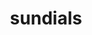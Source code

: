 ---
title: "sundials"
layout: cache
categories: [package, v0.21.0]
meta: {"versions": ["6.6.1"], "compilers": ["cce@=15.0.1", "gcc@=11.4.0", "gcc@=7.3.1", "gcc@=7.5.0", "gcc@=9.4.0", "oneapi@=2023.2.0"], "oss": ["amzn2", "rhel8", "ubuntu18.04", "ubuntu20.04"], "platforms": ["linux"], "targets": ["aarch64", "neoverse_n1", "neoverse_v1", "ppc64le", "x86_64_v3", "zen4"], "stacks": ["e4s", "e4s-cray-rhel", "e4s-neoverse_v1", "e4s-oneapi", "e4s-power", "e4s-rocm-external", "radiuss", "radiuss-aws", "radiuss-aws-aarch64", "root"], "num_specs": 20, "num_specs_by_stack": {"radiuss-aws-aarch64": 2, "root": 20, "radiuss-aws": 1, "e4s-cray-rhel": 1, "radiuss": 1, "e4s-neoverse_v1": 4, "e4s-power": 2, "e4s": 5, "e4s-rocm-external": 2, "e4s-oneapi": 2}}
spec_details: [{"hash": "jkqkc5anbwbr27smoay7vpk2uwhjtjmc", "compiler": "gcc@=7.3.1", "versions": ["6.6.1"], "os": "amzn2", "platform": "linux", "target": "aarch64", "variants": ["+ARKODE", "+CVODE", "+CVODES", "+IDA", "+IDAS", "+KINSOL", "build_system=cmake", "build_type=Release", "cstd=99", "~cuda", "cxxstd=14", "+examples", "+examples-install", "~f2003", "~fcmix", "generator=make", "+generic-math", "~ginkgo", "+hypre", "~int64", "~ipo", "~klu", "~kokkos", "~kokkos-kernels", "~lapack", "logging-level=0", "logging-mpi=OFF", "~magma", "~monitoring", "+mpi", "~openmp", "~petsc", "precision=double", "~profiling", "~pthread", "~raja", "~rocm", "+shared", "+static", "~superlu-dist", "~superlu-mt", "~sycl", "~trilinos"], "stacks": ["radiuss-aws-aarch64", "root"], "size": "-", "tarball": "https://binaries.spack.io/v0.21.0/build_cache/linux-amzn2-aarch64/gcc-7.3.1/sundials-6.6.1/linux-amzn2-aarch64-gcc-7.3.1-sundials-6.6.1-jkqkc5anbwbr27smoay7vpk2uwhjtjmc.spack"}, {"hash": "fr2fzpx6ukndon6zktocfl2zlbb6rgwf", "compiler": "gcc@=7.3.1", "versions": ["6.6.1"], "os": "amzn2", "platform": "linux", "target": "neoverse_n1", "variants": ["+ARKODE", "+CVODE", "+CVODES", "+IDA", "+IDAS", "+KINSOL", "build_system=cmake", "build_type=Release", "cstd=99", "~cuda", "cxxstd=14", "+examples", "+examples-install", "~f2003", "~fcmix", "generator=make", "+generic-math", "~ginkgo", "+hypre", "~int64", "~ipo", "~klu", "~kokkos", "~kokkos-kernels", "~lapack", "logging-level=0", "logging-mpi=OFF", "~magma", "~monitoring", "+mpi", "~openmp", "~petsc", "precision=double", "~profiling", "~pthread", "~raja", "~rocm", "+shared", "+static", "~superlu-dist", "~superlu-mt", "~sycl", "~trilinos"], "stacks": ["radiuss-aws-aarch64", "root"], "size": "-", "tarball": "https://binaries.spack.io/v0.21.0/build_cache/linux-amzn2-neoverse_n1/gcc-7.3.1/sundials-6.6.1/linux-amzn2-neoverse_n1-gcc-7.3.1-sundials-6.6.1-fr2fzpx6ukndon6zktocfl2zlbb6rgwf.spack"}, {"hash": "yj3cjzxca7hy7uodtv7vvhepvqldvnqi", "compiler": "gcc@=7.3.1", "versions": ["6.6.1"], "os": "amzn2", "platform": "linux", "target": "x86_64_v3", "variants": ["+ARKODE", "+CVODE", "+CVODES", "+IDA", "+IDAS", "+KINSOL", "build_system=cmake", "build_type=Release", "cstd=99", "~cuda", "cxxstd=14", "+examples", "+examples-install", "~f2003", "~fcmix", "generator=make", "+generic-math", "~ginkgo", "+hypre", "~int64", "~ipo", "~klu", "~kokkos", "~kokkos-kernels", "~lapack", "logging-level=0", "logging-mpi=OFF", "~magma", "~monitoring", "+mpi", "~openmp", "~petsc", "precision=double", "~profiling", "~pthread", "~raja", "~rocm", "+shared", "+static", "~superlu-dist", "~superlu-mt", "~sycl", "~trilinos"], "stacks": ["radiuss-aws", "root"], "size": "-", "tarball": "https://binaries.spack.io/v0.21.0/build_cache/linux-amzn2-x86_64_v3/gcc-7.3.1/sundials-6.6.1/linux-amzn2-x86_64_v3-gcc-7.3.1-sundials-6.6.1-yj3cjzxca7hy7uodtv7vvhepvqldvnqi.spack"}, {"hash": "64xc3jwyw5exhrjdli655s2de6msid6u", "compiler": "cce@=15.0.1", "versions": ["6.6.1"], "os": "rhel8", "platform": "linux", "target": "zen4", "variants": ["+ARKODE", "+CVODE", "+CVODES", "+IDA", "+IDAS", "+KINSOL", "build_system=cmake", "build_type=Release", "cstd=99", "~cuda", "cxxstd=14", "+examples", "+examples-install", "~f2003", "~fcmix", "generator=make", "+generic-math", "~ginkgo", "~hypre", "~int64", "~ipo", "~klu", "~kokkos", "~kokkos-kernels", "~lapack", "logging-level=0", "logging-mpi=OFF", "~magma", "~monitoring", "+mpi", "~openmp", "~petsc", "precision=double", "~profiling", "~pthread", "~raja", "~rocm", "+shared", "+static", "~superlu-dist", "~superlu-mt", "~sycl", "~trilinos"], "stacks": ["root", "e4s-cray-rhel"], "size": "-", "tarball": "https://binaries.spack.io/v0.21.0/build_cache/linux-rhel8-zen4/cce-15.0.1/sundials-6.6.1/linux-rhel8-zen4-cce-15.0.1-sundials-6.6.1-64xc3jwyw5exhrjdli655s2de6msid6u.spack"}, {"hash": "xzfu2yeeobumxojkb436fal5n63aoqsz", "compiler": "gcc@=7.5.0", "versions": ["6.6.1"], "os": "ubuntu18.04", "platform": "linux", "target": "x86_64_v3", "variants": ["+ARKODE", "+CVODE", "+CVODES", "+IDA", "+IDAS", "+KINSOL", "build_system=cmake", "build_type=Release", "cstd=99", "~cuda", "cxxstd=14", "+examples", "+examples-install", "~f2003", "~fcmix", "generator=make", "+generic-math", "~ginkgo", "~hypre", "~int64", "~ipo", "~klu", "~kokkos", "~kokkos-kernels", "~lapack", "logging-level=0", "logging-mpi=OFF", "~magma", "~monitoring", "+mpi", "~openmp", "~petsc", "precision=double", "~profiling", "~pthread", "~raja", "~rocm", "+shared", "+static", "~superlu-dist", "~superlu-mt", "~sycl", "~trilinos"], "stacks": ["root", "radiuss"], "size": "-", "tarball": "https://binaries.spack.io/v0.21.0/build_cache/linux-ubuntu18.04-x86_64_v3/gcc-7.5.0/sundials-6.6.1/linux-ubuntu18.04-x86_64_v3-gcc-7.5.0-sundials-6.6.1-xzfu2yeeobumxojkb436fal5n63aoqsz.spack"}, {"hash": "yqsffrgp2oix56fumg5k3bfeyyuy45op", "compiler": "gcc@=11.4.0", "versions": ["6.6.1"], "os": "ubuntu20.04", "platform": "linux", "target": "neoverse_v1", "variants": ["+ARKODE", "+CVODE", "+CVODES", "+IDA", "+IDAS", "+KINSOL", "build_system=cmake", "build_type=Release", "cstd=99", "~cuda", "cxxstd=14", "+examples", "+examples-install", "~f2003", "~fcmix", "generator=make", "+generic-math", "~ginkgo", "~hypre", "~int64", "~ipo", "~klu", "~kokkos", "~kokkos-kernels", "~lapack", "logging-level=0", "logging-mpi=OFF", "~magma", "~monitoring", "+mpi", "~openmp", "~petsc", "precision=double", "~profiling", "~pthread", "~raja", "~rocm", "+shared", "+static", "~superlu-dist", "~superlu-mt", "~sycl", "~trilinos"], "stacks": ["root", "e4s-neoverse_v1"], "size": "-", "tarball": "https://binaries.spack.io/v0.21.0/build_cache/linux-ubuntu20.04-neoverse_v1/gcc-11.4.0/sundials-6.6.1/linux-ubuntu20.04-neoverse_v1-gcc-11.4.0-sundials-6.6.1-yqsffrgp2oix56fumg5k3bfeyyuy45op.spack"}, {"hash": "ewufa7ytmbhiwl7qcc3zms57fdbwaxb6", "compiler": "gcc@=11.4.0", "versions": ["6.6.1"], "os": "ubuntu20.04", "platform": "linux", "target": "neoverse_v1", "variants": ["+ARKODE", "+CVODE", "+CVODES", "+IDA", "+IDAS", "+KINSOL", "build_system=cmake", "build_type=Release", "cstd=99", "+cuda", "cuda_arch=90", "cxxstd=14", "+examples", "+examples-install", "~f2003", "~fcmix", "generator=make", "+generic-math", "~ginkgo", "~hypre", "~int64", "~ipo", "~klu", "~kokkos", "~kokkos-kernels", "~lapack", "logging-level=0", "logging-mpi=OFF", "~magma", "~monitoring", "+mpi", "~openmp", "~petsc", "precision=double", "~profiling", "~pthread", "~raja", "~rocm", "+shared", "+static", "~superlu-dist", "~superlu-mt", "~sycl", "~trilinos"], "stacks": ["root", "e4s-neoverse_v1"], "size": "-", "tarball": "https://binaries.spack.io/v0.21.0/build_cache/linux-ubuntu20.04-neoverse_v1/gcc-11.4.0/sundials-6.6.1/linux-ubuntu20.04-neoverse_v1-gcc-11.4.0-sundials-6.6.1-ewufa7ytmbhiwl7qcc3zms57fdbwaxb6.spack"}, {"hash": "24nvaem67vyb62ukwcbexfiukyfrkpix", "compiler": "gcc@=11.4.0", "versions": ["6.6.1"], "os": "ubuntu20.04", "platform": "linux", "target": "neoverse_v1", "variants": ["+ARKODE", "+CVODE", "+CVODES", "+IDA", "+IDAS", "+KINSOL", "build_system=cmake", "build_type=Release", "cstd=99", "+cuda", "cuda_arch=80", "cxxstd=14", "+examples", "+examples-install", "~f2003", "~fcmix", "generator=make", "+generic-math", "~ginkgo", "~hypre", "~int64", "~ipo", "~klu", "~kokkos", "~kokkos-kernels", "~lapack", "logging-level=0", "logging-mpi=OFF", "~magma", "~monitoring", "+mpi", "~openmp", "~petsc", "precision=double", "~profiling", "~pthread", "~raja", "~rocm", "+shared", "+static", "~superlu-dist", "~superlu-mt", "~sycl", "~trilinos"], "stacks": ["root", "e4s-neoverse_v1"], "size": "-", "tarball": "https://binaries.spack.io/v0.21.0/build_cache/linux-ubuntu20.04-neoverse_v1/gcc-11.4.0/sundials-6.6.1/linux-ubuntu20.04-neoverse_v1-gcc-11.4.0-sundials-6.6.1-24nvaem67vyb62ukwcbexfiukyfrkpix.spack"}, {"hash": "7ewkh2f35sxyv4rsxfan5vyp7mrpplqz", "compiler": "gcc@=11.4.0", "versions": ["6.6.1"], "os": "ubuntu20.04", "platform": "linux", "target": "neoverse_v1", "variants": ["+ARKODE", "+CVODE", "+CVODES", "+IDA", "+IDAS", "+KINSOL", "build_system=cmake", "build_type=Release", "cstd=99", "+cuda", "cuda_arch=75", "cxxstd=14", "+examples", "+examples-install", "~f2003", "~fcmix", "generator=make", "+generic-math", "~ginkgo", "~hypre", "~int64", "~ipo", "~klu", "~kokkos", "~kokkos-kernels", "~lapack", "logging-level=0", "logging-mpi=OFF", "~magma", "~monitoring", "+mpi", "~openmp", "~petsc", "precision=double", "~profiling", "~pthread", "~raja", "~rocm", "+shared", "+static", "~superlu-dist", "~superlu-mt", "~sycl", "~trilinos"], "stacks": ["root", "e4s-neoverse_v1"], "size": "-", "tarball": "https://binaries.spack.io/v0.21.0/build_cache/linux-ubuntu20.04-neoverse_v1/gcc-11.4.0/sundials-6.6.1/linux-ubuntu20.04-neoverse_v1-gcc-11.4.0-sundials-6.6.1-7ewkh2f35sxyv4rsxfan5vyp7mrpplqz.spack"}, {"hash": "krmgrpiyvhivje53odlcdkzdrq44fv4c", "compiler": "gcc@=9.4.0", "versions": ["6.6.1"], "os": "ubuntu20.04", "platform": "linux", "target": "ppc64le", "variants": ["+ARKODE", "+CVODE", "+CVODES", "+IDA", "+IDAS", "+KINSOL", "build_system=cmake", "build_type=Release", "cstd=99", "~cuda", "cxxstd=14", "+examples", "+examples-install", "~f2003", "~fcmix", "generator=make", "+generic-math", "~ginkgo", "~hypre", "~int64", "~ipo", "~klu", "~kokkos", "~kokkos-kernels", "~lapack", "logging-level=0", "logging-mpi=OFF", "~magma", "~monitoring", "+mpi", "~openmp", "~petsc", "precision=double", "~profiling", "~pthread", "~raja", "~rocm", "+shared", "+static", "~superlu-dist", "~superlu-mt", "~sycl", "~trilinos"], "stacks": ["e4s-power", "root"], "size": "-", "tarball": "https://binaries.spack.io/v0.21.0/build_cache/linux-ubuntu20.04-ppc64le/gcc-9.4.0/sundials-6.6.1/linux-ubuntu20.04-ppc64le-gcc-9.4.0-sundials-6.6.1-krmgrpiyvhivje53odlcdkzdrq44fv4c.spack"}, {"hash": "tju5rxkgrhfqmdvdg36lt6d3bkz7htdd", "compiler": "gcc@=9.4.0", "versions": ["6.6.1"], "os": "ubuntu20.04", "platform": "linux", "target": "ppc64le", "variants": ["+ARKODE", "+CVODE", "+CVODES", "+IDA", "+IDAS", "+KINSOL", "build_system=cmake", "build_type=Release", "cstd=99", "+cuda", "cuda_arch=70", "cxxstd=14", "+examples", "+examples-install", "~f2003", "~fcmix", "generator=make", "+generic-math", "~ginkgo", "~hypre", "~int64", "~ipo", "~klu", "~kokkos", "~kokkos-kernels", "~lapack", "logging-level=0", "logging-mpi=OFF", "~magma", "~monitoring", "+mpi", "~openmp", "~petsc", "precision=double", "~profiling", "~pthread", "~raja", "~rocm", "+shared", "+static", "~superlu-dist", "~superlu-mt", "~sycl", "~trilinos"], "stacks": ["e4s-power", "root"], "size": "-", "tarball": "https://binaries.spack.io/v0.21.0/build_cache/linux-ubuntu20.04-ppc64le/gcc-9.4.0/sundials-6.6.1/linux-ubuntu20.04-ppc64le-gcc-9.4.0-sundials-6.6.1-tju5rxkgrhfqmdvdg36lt6d3bkz7htdd.spack"}, {"hash": "2rcwwzngjeu4mdgjrgne6uxidiatkk2b", "compiler": "gcc@=11.4.0", "versions": ["6.6.1"], "os": "ubuntu20.04", "platform": "linux", "target": "x86_64_v3", "variants": ["+ARKODE", "+CVODE", "+CVODES", "+IDA", "+IDAS", "+KINSOL", "build_system=cmake", "build_type=Release", "cstd=99", "~cuda", "cxxstd=14", "+examples", "+examples-install", "~f2003", "~fcmix", "generator=make", "+generic-math", "~ginkgo", "~hypre", "~int64", "~ipo", "~klu", "~kokkos", "~kokkos-kernels", "~lapack", "logging-level=0", "logging-mpi=OFF", "~magma", "~monitoring", "+mpi", "~openmp", "~petsc", "precision=double", "~profiling", "~pthread", "~raja", "~rocm", "+shared", "+static", "~superlu-dist", "~superlu-mt", "~sycl", "~trilinos"], "stacks": ["e4s", "root"], "size": "-", "tarball": "https://binaries.spack.io/v0.21.0/build_cache/linux-ubuntu20.04-x86_64_v3/gcc-11.4.0/sundials-6.6.1/linux-ubuntu20.04-x86_64_v3-gcc-11.4.0-sundials-6.6.1-2rcwwzngjeu4mdgjrgne6uxidiatkk2b.spack"}, {"hash": "syopsetrvrhe4dr7xguxqgng7lsirpha", "compiler": "gcc@=11.4.0", "versions": ["6.6.1"], "os": "ubuntu20.04", "platform": "linux", "target": "x86_64_v3", "variants": ["+ARKODE", "+CVODE", "+CVODES", "+IDA", "+IDAS", "+KINSOL", "amdgpu_target=gfx90a", "build_system=cmake", "build_type=Release", "cstd=99", "~cuda", "cxxstd=14", "+examples", "+examples-install", "~f2003", "~fcmix", "generator=make", "+generic-math", "~ginkgo", "~hypre", "~int64", "~ipo", "~klu", "~kokkos", "~kokkos-kernels", "~lapack", "logging-level=0", "logging-mpi=OFF", "~magma", "~monitoring", "+mpi", "~openmp", "~petsc", "precision=double", "~profiling", "~pthread", "~raja", "+rocm", "+shared", "+static", "~superlu-dist", "~superlu-mt", "~sycl", "~trilinos"], "stacks": ["e4s", "root"], "size": "-", "tarball": "https://binaries.spack.io/v0.21.0/build_cache/linux-ubuntu20.04-x86_64_v3/gcc-11.4.0/sundials-6.6.1/linux-ubuntu20.04-x86_64_v3-gcc-11.4.0-sundials-6.6.1-syopsetrvrhe4dr7xguxqgng7lsirpha.spack"}, {"hash": "q3vhab6siapqaflnogi6f5in3pd6chqr", "compiler": "gcc@=11.4.0", "versions": ["6.6.1"], "os": "ubuntu20.04", "platform": "linux", "target": "x86_64_v3", "variants": ["+ARKODE", "+CVODE", "+CVODES", "+IDA", "+IDAS", "+KINSOL", "build_system=cmake", "build_type=Release", "cstd=99", "+cuda", "cuda_arch=80", "cxxstd=14", "+examples", "+examples-install", "~f2003", "~fcmix", "generator=make", "+generic-math", "~ginkgo", "~hypre", "~int64", "~ipo", "~klu", "~kokkos", "~kokkos-kernels", "~lapack", "logging-level=0", "logging-mpi=OFF", "~magma", "~monitoring", "+mpi", "~openmp", "~petsc", "precision=double", "~profiling", "~pthread", "~raja", "~rocm", "+shared", "+static", "~superlu-dist", "~superlu-mt", "~sycl", "~trilinos"], "stacks": ["e4s", "root"], "size": "-", "tarball": "https://binaries.spack.io/v0.21.0/build_cache/linux-ubuntu20.04-x86_64_v3/gcc-11.4.0/sundials-6.6.1/linux-ubuntu20.04-x86_64_v3-gcc-11.4.0-sundials-6.6.1-q3vhab6siapqaflnogi6f5in3pd6chqr.spack"}, {"hash": "juwwrv2tk4jh36pazsaxqpdyhz3tapmq", "compiler": "gcc@=11.4.0", "versions": ["6.6.1"], "os": "ubuntu20.04", "platform": "linux", "target": "x86_64_v3", "variants": ["+ARKODE", "+CVODE", "+CVODES", "+IDA", "+IDAS", "+KINSOL", "build_system=cmake", "build_type=Release", "cstd=99", "+cuda", "cuda_arch=90", "cxxstd=14", "+examples", "+examples-install", "~f2003", "~fcmix", "generator=make", "+generic-math", "~ginkgo", "~hypre", "~int64", "~ipo", "~klu", "~kokkos", "~kokkos-kernels", "~lapack", "logging-level=0", "logging-mpi=OFF", "~magma", "~monitoring", "+mpi", "~openmp", "~petsc", "precision=double", "~profiling", "~pthread", "~raja", "~rocm", "+shared", "+static", "~superlu-dist", "~superlu-mt", "~sycl", "~trilinos"], "stacks": ["e4s", "root"], "size": "-", "tarball": "https://binaries.spack.io/v0.21.0/build_cache/linux-ubuntu20.04-x86_64_v3/gcc-11.4.0/sundials-6.6.1/linux-ubuntu20.04-x86_64_v3-gcc-11.4.0-sundials-6.6.1-juwwrv2tk4jh36pazsaxqpdyhz3tapmq.spack"}, {"hash": "j5abajattwhtvnu5zdlopombre55jlmv", "compiler": "gcc@=11.4.0", "versions": ["6.6.1"], "os": "ubuntu20.04", "platform": "linux", "target": "x86_64_v3", "variants": ["+ARKODE", "+CVODE", "+CVODES", "+IDA", "+IDAS", "+KINSOL", "amdgpu_target=gfx90a", "build_system=cmake", "build_type=Release", "cstd=99", "~cuda", "cxxstd=14", "+examples", "+examples-install", "~f2003", "~fcmix", "generator=make", "+generic-math", "~ginkgo", "~hypre", "~int64", "~ipo", "~klu", "~kokkos", "~kokkos-kernels", "~lapack", "logging-level=0", "logging-mpi=OFF", "~magma", "~monitoring", "+mpi", "~openmp", "~petsc", "precision=double", "~profiling", "~pthread", "~raja", "+rocm", "+shared", "+static", "~superlu-dist", "~superlu-mt", "~sycl", "~trilinos"], "stacks": ["e4s-rocm-external", "root"], "size": "-", "tarball": "https://binaries.spack.io/v0.21.0/build_cache/linux-ubuntu20.04-x86_64_v3/gcc-11.4.0/sundials-6.6.1/linux-ubuntu20.04-x86_64_v3-gcc-11.4.0-sundials-6.6.1-j5abajattwhtvnu5zdlopombre55jlmv.spack"}, {"hash": "kxzli2vz7nggvxcyqjpr2syfcmbyqjpz", "compiler": "gcc@=11.4.0", "versions": ["6.6.1"], "os": "ubuntu20.04", "platform": "linux", "target": "x86_64_v3", "variants": ["+ARKODE", "+CVODE", "+CVODES", "+IDA", "+IDAS", "+KINSOL", "amdgpu_target=gfx908", "build_system=cmake", "build_type=Release", "cstd=99", "~cuda", "cxxstd=14", "+examples", "+examples-install", "~f2003", "~fcmix", "generator=make", "+generic-math", "~ginkgo", "~hypre", "~int64", "~ipo", "~klu", "~kokkos", "~kokkos-kernels", "~lapack", "logging-level=0", "logging-mpi=OFF", "~magma", "~monitoring", "+mpi", "~openmp", "~petsc", "precision=double", "~profiling", "~pthread", "~raja", "+rocm", "+shared", "+static", "~superlu-dist", "~superlu-mt", "~sycl", "~trilinos"], "stacks": ["e4s-rocm-external", "root"], "size": "-", "tarball": "https://binaries.spack.io/v0.21.0/build_cache/linux-ubuntu20.04-x86_64_v3/gcc-11.4.0/sundials-6.6.1/linux-ubuntu20.04-x86_64_v3-gcc-11.4.0-sundials-6.6.1-kxzli2vz7nggvxcyqjpr2syfcmbyqjpz.spack"}, {"hash": "7af75f6iyf2ni56n4xhoiregvd522fqx", "compiler": "gcc@=11.4.0", "versions": ["6.6.1"], "os": "ubuntu20.04", "platform": "linux", "target": "x86_64_v3", "variants": ["+ARKODE", "+CVODE", "+CVODES", "+IDA", "+IDAS", "+KINSOL", "amdgpu_target=gfx908", "build_system=cmake", "build_type=Release", "cstd=99", "~cuda", "cxxstd=14", "+examples", "+examples-install", "~f2003", "~fcmix", "generator=make", "+generic-math", "~ginkgo", "~hypre", "~int64", "~ipo", "~klu", "~kokkos", "~kokkos-kernels", "~lapack", "logging-level=0", "logging-mpi=OFF", "~magma", "~monitoring", "+mpi", "~openmp", "~petsc", "precision=double", "~profiling", "~pthread", "~raja", "+rocm", "+shared", "+static", "~superlu-dist", "~superlu-mt", "~sycl", "~trilinos"], "stacks": ["e4s", "root"], "size": "-", "tarball": "https://binaries.spack.io/v0.21.0/build_cache/linux-ubuntu20.04-x86_64_v3/gcc-11.4.0/sundials-6.6.1/linux-ubuntu20.04-x86_64_v3-gcc-11.4.0-sundials-6.6.1-7af75f6iyf2ni56n4xhoiregvd522fqx.spack"}, {"hash": "tsysvfzms3q42ljprvt4ocw6dtb7rhzb", "compiler": "oneapi@=2023.2.0", "versions": ["6.6.1"], "os": "ubuntu20.04", "platform": "linux", "target": "x86_64_v3", "variants": ["+ARKODE", "+CVODE", "+CVODES", "+IDA", "+IDAS", "+KINSOL", "build_system=cmake", "build_type=Release", "cstd=99", "~cuda", "cxxstd=17", "+examples", "+examples-install", "~f2003", "~fcmix", "generator=make", "+generic-math", "~ginkgo", "~hypre", "~int64", "~ipo", "~klu", "~kokkos", "~kokkos-kernels", "~lapack", "logging-level=0", "logging-mpi=OFF", "~magma", "~monitoring", "+mpi", "~openmp", "~petsc", "precision=double", "~profiling", "~pthread", "~raja", "~rocm", "+shared", "+static", "~superlu-dist", "~superlu-mt", "+sycl", "~trilinos"], "stacks": ["e4s-oneapi", "root"], "size": "-", "tarball": "https://binaries.spack.io/v0.21.0/build_cache/linux-ubuntu20.04-x86_64_v3/oneapi-2023.2.0/sundials-6.6.1/linux-ubuntu20.04-x86_64_v3-oneapi-2023.2.0-sundials-6.6.1-tsysvfzms3q42ljprvt4ocw6dtb7rhzb.spack"}, {"hash": "kyo6hvy45dnwte45r5fpb2wgf6izc6k4", "compiler": "oneapi@=2023.2.0", "versions": ["6.6.1"], "os": "ubuntu20.04", "platform": "linux", "target": "x86_64_v3", "variants": ["+ARKODE", "+CVODE", "+CVODES", "+IDA", "+IDAS", "+KINSOL", "build_system=cmake", "build_type=Release", "cstd=99", "~cuda", "cxxstd=14", "+examples", "+examples-install", "~f2003", "~fcmix", "generator=make", "+generic-math", "~ginkgo", "~hypre", "~int64", "~ipo", "~klu", "~kokkos", "~kokkos-kernels", "~lapack", "logging-level=0", "logging-mpi=OFF", "~magma", "~monitoring", "+mpi", "~openmp", "~petsc", "precision=double", "~profiling", "~pthread", "~raja", "~rocm", "+shared", "+static", "~superlu-dist", "~superlu-mt", "~sycl", "~trilinos"], "stacks": ["e4s-oneapi", "root"], "size": "-", "tarball": "https://binaries.spack.io/v0.21.0/build_cache/linux-ubuntu20.04-x86_64_v3/oneapi-2023.2.0/sundials-6.6.1/linux-ubuntu20.04-x86_64_v3-oneapi-2023.2.0-sundials-6.6.1-kyo6hvy45dnwte45r5fpb2wgf6izc6k4.spack"}]
---